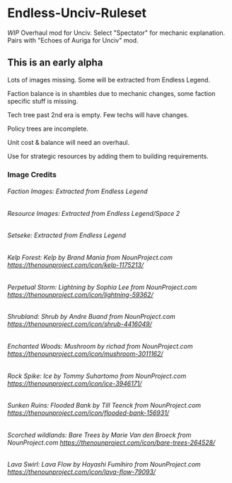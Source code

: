 # Endless-Unciv-Ruleset
*WIP* Overhaul mod for Unciv. Select "Spectator" for mechanic explanation. Pairs with "Echoes of Auriga for Unciv" mod.

## This is an early alpha
Lots of images missing. Some will be extracted from Endless Legend.

Faction balance is in shambles due to mechanic changes, some faction specific stuff is missing.

Tech tree past 2nd era is empty. Few techs will have changes.

Policy trees are incomplete.

Unit cost & balance will need an overhaul.

Use for strategic resources by adding them to building requirements.

### Image Credits

###### Faction Images: Extracted from Endless Legend

###### Resource Images: Extracted from Endless Legend/Space 2

###### Setseke: Extracted from Endless Legend

###### Kelp Forest: Kelp by Brand Mania from NounProject.com https://thenounproject.com/icon/kelp-1175213/

###### Perpetual Storm: Lightning by Sophia Lee from NounProject.com https://thenounproject.com/icon/lightning-59362/

###### Shrubland: Shrub by Andre Buand from NounProject.com https://thenounproject.com/icon/shrub-4416049/

###### Enchanted Woods: Mushroom by richad from NounProject.com https://thenounproject.com/icon/mushroom-3011162/

###### Rock Spike: Ice by Tommy Suhartomo from NounProject.com https://thenounproject.com/icon/ice-3946171/

###### Sunken Ruins: Flooded Bank by Till Teenck from NounProject.com https://thenounproject.com/icon/flooded-bank-156931/

###### Scorched wildlands: Bare Trees by Marie Van den Broeck from NounProject.com https://thenounproject.com/icon/bare-trees-264528/

###### Lava Swirl: Lava Flow by Hayashi Fumihiro from NounProject.com https://thenounproject.com/icon/lava-flow-79093/
